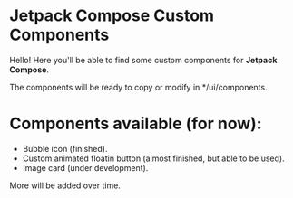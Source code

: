 # Jetpack Compose Custom Components

Hello! Here you'll be able to find some custom components for **Jetpack Compose**.

The components will be ready to copy or modify in */ui/components.

# **Components available (for now):**

* Bubble icon (finished).
* Custom animated floatin button (almost finished, but able to be used).
* Image card (under development).

More will be added over time.
